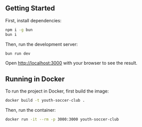 ## Getting Started

First, install dependencies:

```bash
npm i -g bun
bun i
```

Then, run the development server:

```bash
bun run dev
```

Open [http://localhost:3000](http://localhost:3000) with your browser to see the result.

## Running in Docker

To run the project in Docker, first build the image:

```bash
docker build -t youth-soccer-club .
```

Then, run the container:

```bash
docker run -it --rm -p 3000:3000 youth-soccer-club
```
